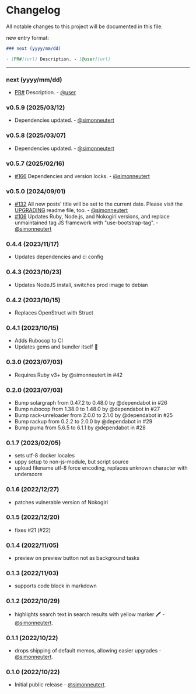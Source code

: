 # Changelog

All notable changes to this project will be documented in this file.

new entry format:

```markdown
### next (yyyy/mm/dd)

- [PR#](url) Description. - [@user](url)
```

---

### next (yyyy/mm/dd)

- [PR#](url) Description. - [@user](url)

### v0.5.9 (2025/03/12)

- Dependencies updated. - [@simonneutert](https://github.com/simonneutert)

### v0.5.8 (2025/03/07)

- Dependencies updated. - [@simonneutert](https://github.com/simonneutert)

### v0.5.7 (2025/02/16)

- [#166](https://github.com/simonneutert/labradorite-notebook/pull/132)
  Dependencies and version locks. -
  [@simonneutert](https://github.com/simonneutert)

### v0.5.0 (2024/09/01)

- [#132](https://github.com/simonneutert/labradorite-notebook/pull/132) All new
  posts' title will be set to the current date. Please visit the
  [UPGRADING](UPGRADING.md) readme file, too. -
  [@simonneutert](https://github.com/simonneutert)
- [#106](https://github.com/simonneutert/labradorite-notebook/pull/106) Updates
  Ruby, Node.js, and Nokogiri versions, and replace unmaintained tag JS
  framework with "use-bootstrap-tag". -
  [@simonneutert](https://github.com/simonneutert)

### 0.4.4 (2023/11/17)

- Updates dependencies and ci config

### 0.4.3 (2023/10/23)

- Updates NodeJS install, switches prod image to debian

### 0.4.2 (2023/10/15)

- Replaces OpenStruct with Struct

### 0.4.1 (2023/10/15)

- Adds Rubocop to CI
- Updates gems and bundler itself 🚀

### 0.3.0 (2023/07/03)

- Requires Ruby v3+ by @simonneutert in #42

### 0.2.0 (2023/07/03)

- Bump solargraph from 0.47.2 to 0.48.0 by @dependabot in #26
- Bump rubocop from 1.38.0 to 1.48.0 by @dependabot in #27
- Bump rack-unreloader from 2.0.0 to 2.1.0 by @dependabot in #25
- Bump rackup from 0.2.2 to 2.0.0 by @dependabot in #29
- Bump puma from 5.6.5 to 6.1.1 by @dependabot in #28

### 0.1.7 (2023/02/05)

- sets utf-8 docker locales
- uppy setup to non-js-module, but script source
- upload filename utf-8 force encoding, replaces unknown character with
  underscore

### 0.1.6 (2022/12/27)

- patches vulnerable version of Nokogiri

### 0.1.5 (2022/12/20)

- fixes #21 (#22)

### 0.1.4 (2022/11/05)

- preview on preview button not as background tasks

### 0.1.3 (2022/11/03)

- supports code block in markdown

### 0.1.2 (2022/10/29)

- highlights search text in search results with yellow marker 🖍 -
  [@simonneutert](https://github.com/simonneutert).

### 0.1.1 (2022/10/22)

- drops shipping of default memos, allowing easier upgrades -
  [@simonneutert](https://github.com/simonneutert).

### 0.1.0 (2022/10/22)

- Initial public release - [@simonneutert](https://github.com/simonneutert).
